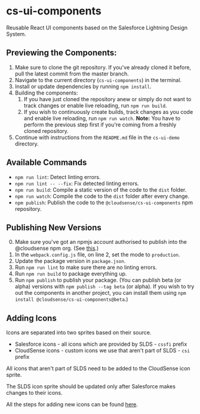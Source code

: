 # cs-ui-components

Reusable React UI components based on the Salesforce Lightning Design System.

## Previewing the Components:

1. Make sure to clone the git repository. If you've already cloned it before, pull the latest commit from the master branch.
2. Navigate to the current directory (`cs-ui-components`) in the terminal.
3. Install or update dependencies by running `npm install`.
4. Building the components:
    1. If you have just cloned the repository anew or simply do not want to track changes or enable live reloading, run `npm run build`.
    2. If you wish to continuously create builds, track changes as you code and enable live reloading, run `npm run watch`. __Note:__ You have to perform the previous step first if you're coming from a freshly cloned repository.
5. Continue with instructions from the `README.md` file in the `cs-ui-demo` directory.

## Available Commands

* `npm run lint`: Detect linting errors.
* `npm run lint -- --fix`: Fix detected linting errors.
* `npm run build`: Compile a static version of the code to the `dist` folder.
* `npm run watch`: Compile the code to the `dist` folder after every change.
* `npm publish`: Publish the code to the `@cloudsense/cs-ui-components` npm repository.

## Publishing New Versions

0. Make sure you've got an npmjs account authorised to publish into the @cloudsense npm org. (See [this](https://docs.google.com/document/d/1UjmJIR74ag0yWQ_IO39aQBPNYMacfi6E5b6FgVYl-OA/edit).)
1. In the `webpack.config.js` file, on line 2, set the mode to `production`.
2. Update the package version in `package.json`.
3. Run `npm run lint` to make sure there are no linting errors.
4. Run `npm run build` to package everything up.
5. Run `npm publish` to publish your package. (You can publish beta (or alpha) versions with `npm publish --tag beta` (or alpha). If you wish to try out the components in another project, you can install them using `npm install @cloudsense/cs-ui-components@beta`.)

## Adding Icons

Icons are separated into two sprites based on their source.
* Salesforce icons - all icons which are provided by SLDS - `cssfi` prefix
* CloudSense icons - custom icons we use that aren't part of SLDS - `csi` prefix

All icons that aren't part of SLDS need to be added to the CloudSense icon sprite.

The SLDS icon sprite should be updated only after Salesforce makes changes to their icons.

All the steps for adding new icons can be found [here](https://docs.google.com/document/d/1Rm8yiB9NOAw967yX73etfMaGabSr7xzGVOobJ1IprGk/edit?usp=sharing).